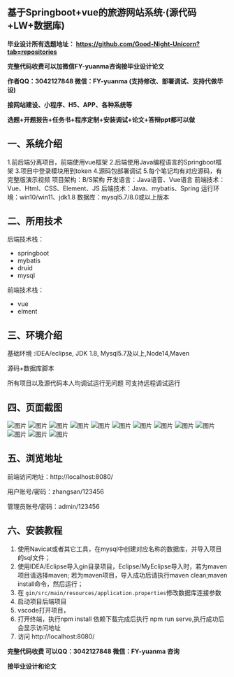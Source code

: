 ## 基于Springboot+vue的旅游网站系统·(源代码+LW+数据库)
**毕业设计所有选题地址： https://github.com/Good-Night-Unicorn?tab=repositories**

**完整代码收费可以加微信FY-yuanma咨询接毕业设计论文**

**作者QQ：3042127848 微信：FY-yuanma (支持修改、部署调试、支持代做毕设)**

**接网站建设、小程序、H5、APP、各种系统等**

**选题+开题报告+任务书+程序定制+安装调试+论文+答辩ppt都可以做**

## 一、系统介绍

1.前后端分离项目，前端使用vue框架
2.后端使用Java编程语言的Springboot框架
3.项目中登录模块用到token
4.源码包部署调试
5.每个笔记均有对应源码，有完整版演示视频
项目架构：B/S架构
开发语言：Java语音、Vue语言
前端技术：Vue、Html、CSS、Element、JS
后端技术：Java、mybatis、Spring
运行环境：win10/win11、jdk1.8
数据库：mysql5.7/8.0或以上版本

## 二、所用技术

后端技术栈：

- springboot
- mybatis
- druid
- mysql

前端技术栈：

- vue
- elment



## 三、环境介绍

基础环境 :IDEA/eclipse, JDK 1.8, Mysql5.7及以上,Node14,Maven

源码+数据库脚本

所有项目以及源代码本人均调试运行无问题 可支持远程调试运行

## 四、页面截图

![图片](https://github.com/Good-Night-Unicorn/springboot_Tourism-website-management-system/assets/84435241/17e2cbae-f622-4daa-9c44-02bd6fa8909c)
![图片](https://github.com/Good-Night-Unicorn/springboot_Tourism-website-management-system/assets/84435241/35f2a6fb-3bfb-40c2-8d04-86f26b9a608b)
![图片](https://github.com/Good-Night-Unicorn/springboot_Tourism-website-management-system/assets/84435241/ad393969-b929-47c0-a990-20c7aa52c14f)
![图片](https://github.com/Good-Night-Unicorn/springboot_Tourism-website-management-system/assets/84435241/7c0601ca-ec94-4d82-bfaf-876ccb7e086a)
![图片](https://github.com/Good-Night-Unicorn/springboot_Tourism-website-management-system/assets/84435241/d9b53bb1-59dd-4336-a40a-3ef9de03da16)
![图片](https://github.com/Good-Night-Unicorn/springboot_Tourism-website-management-system/assets/84435241/8aabe599-6f2e-420a-be7e-493d9e52680d)
![图片](https://github.com/Good-Night-Unicorn/springboot_Tourism-website-management-system/assets/84435241/5857fe84-6f0b-4ca5-82b6-6a16f44d5a7f)
![图片](https://github.com/Good-Night-Unicorn/springboot_Tourism-website-management-system/assets/84435241/1de77869-6c6f-4284-ad9a-78071bbc843f)
![图片](https://github.com/Good-Night-Unicorn/springboot_Tourism-website-management-system/assets/84435241/3381bbe3-0cee-4046-a90c-0b6d43d6d780)
![图片](https://github.com/Good-Night-Unicorn/springboot_Tourism-website-management-system/assets/84435241/5ef1ab5e-d560-4945-9587-38988ea3bc56)
![图片](https://github.com/Good-Night-Unicorn/springboot_Tourism-website-management-system/assets/84435241/dfd3a296-8ec8-4f27-a8ad-1924234d6cfc)
![图片](https://github.com/Good-Night-Unicorn/springboot_Tourism-website-management-system/assets/84435241/d664caaa-8926-4862-a87c-674b0ac36cc5)
![图片](https://github.com/Good-Night-Unicorn/springboot_Tourism-website-management-system/assets/84435241/c48354d3-86a8-4fa0-a777-327f7a469965)
## 五、浏览地址

前端访问地址：http://localhost:8080/

用户账号/密码：zhangsan/123456

管理员账号/密码：admin/123456  

## 六、安装教程

1. 使用Navicat或者其它工具，在mysql中创建对应名称的数据库，并导入项目的sql文件；
2. 使用IDEA/Eclipse导入gin目录项目，Eclipse/MyEclipse导入时，若为maven项目请选择maven;
   若为maven项目，导入成功后请执行maven clean;maven install命令，然后运行；
3. 在 `gin/src/main/resources/application.properties`修改数据库连接参数
4. 启动项目后端项目 
5. vscode打开项目，
6. 打开终端，执行npm install 依赖下载完成后执行 npm run serve,执行成功后会显示访问地址
7. 访问  http://localhost:8080/

**完整代码收费  可以QQ：3042127848 微信：FY-yuanma 咨询**

**接毕业设计和论文**
